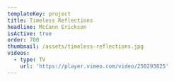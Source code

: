 ```yaml
---
templateKey: project
title: Timeless Reflections
headline: McCann Erickson
isActive: true
order: 700
thumbnail: /assets/timeless-reflections.jpg
videos:
  - type: TV
    url: 'https://player.vimeo.com/video/250293825'
---
```

